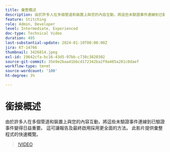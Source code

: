 ```yaml
---
title: 彙整概述
description: 由於許多人在多個管道和裝置上與您的內容互動，將這些未驗證事件連線到已驗證事件變得日益重要。 這可讓報告及最終啟用採用更全面的方法。 此影片提供彙整程式的快速概覽。
feature: Stitching
role: Admin, Developer
level: Intermediate, Experienced
doc-type: Technical Video
duration: 495
last-substantial-update: 2024-01-10T00:00:00Z
jira: KT-14766
thumbnail: 3426814.jpeg
exl-id: 19642cfa-bc16-43d5-97bb-c738c3820302
source-git-commit: 35e9e2baa41bbcd172342ba2f9a485a281c0daef
workflow-type: tm+mt
source-wordcount: '100'
ht-degree: 3%

---
```


# 銜接概述

由於許多人在多個管道和裝置上與您的內容互動，將這些未驗證事件連線到已驗證事件變得日益重要。 這可讓報告及最終啟用採用更全面的方法。 此影片提供彙整程式的快速概覽。

>[!VIDEO](https://video.tv.adobe.com/v/3426814/?learn=on)
